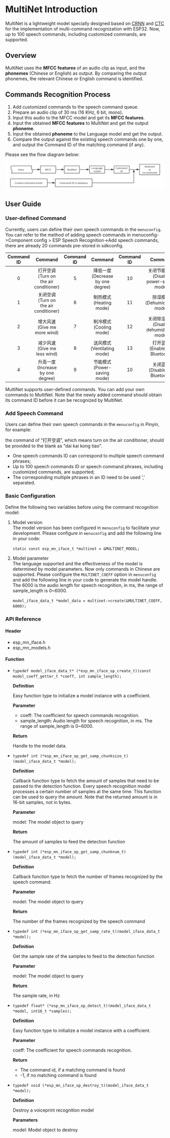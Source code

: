 # MultiNet Introduction

MultiNet is a lightweight model specially designed based on [CRNN](https://arxiv.org/pdf/1703.05390.pdf) and [CTC](http://citeseerx.ist.psu.edu/viewdoc/download?doi=10.1.1.75.6306&rep=rep1&type=pdf) for the implementation of multi-command recognization with ESP32. Now, up to 100 speech commands, including customized commands, are supported. 

## Overview

MultiNet uses the **MFCC features** of an audio clip as input, and the **phonemes** (Chinese or English) as output. By comparing the output phonemes, the relevant Chinese or English command is identified.

## Commands Recognition Process

1. Add customized commands to the speech command queue.
2. Prepare an audio clip of 30 ms (16 KHz, 6 bit, mono).
3. Input this audio to the MFCC model and get its **MFCC features**.
4. Input the obtained **MFCC features** to MultiNet and get the output **phoneme**.
5. Input the obtained **phoneme** to the Language model and get the output.
6. Compare the output against the existing speech commands one by one, and output the Command ID of the matching command (if any).

Please see the flow diagram below:

![speech_command-recognition-system](../img/multinet_workflow.png)


## User Guide

### User-defined Command

Currently, users can define their own speech commands in the `menuconfig`. You can refer to the method of adding speech commands in menuconfig->Component config > ESP Speech Recognition->Add speech commands, there are already 20 commands pre-stored in sdkconfig.

|Command ID|Command|Command ID|Command|Command ID|Command|Command ID|Command|
|:---:|:---:|:---:|:---:|:---:|:---:|:---:|:---:|
|0|打开空调 (Turn on the air conditioner)|5|降低一度 (Decrease by one degree)|10| 关闭节能模式 (Disable power-saving mode)|15| 播放歌曲 (Play a song)
|1|关闭空调 (Turn on the air conditioner)|6|制热模式 (Heating mode)|11| 除湿模式 (Dehumidifying mode)|16| 暂停播放 (Pause playing)
|2|增大风速 (Give me more wind)|7|制冷模式 (Cooling mode)|12| 关闭除湿模式 (Disable dehumidifying mode)|17| 定时一小时 (Set timer to 1 hour)
|3|减少风速 (Give me less wind)|8|送风模式 (Ventilating mode)|13| 打开蓝牙 (Enable the Bluetooth)|18| 打开电灯 (Turn on the light)
|4| 升高一度 (Increase by one degree)|9|节能模式 (Power-saving mode)|10| 关闭蓝牙 (Disable the Bluetooth)|19| 关闭电灯 (Turn off the light)
 
MultiNet supports user-defined commands. You can add your own commands to MultiNet. Note that the newly added command should obtain its command ID before it can be recognized by MultiNet. 

### Add Speech Command

Users can define their own speech commands in the `menuconfig` in Pinyin, for example:

the command of “打开空调”, which means turn on the air conditioner, should be provided to the blank as "dai kai kong tiao".

- One speech commands ID can correspond to multiple speech command phrases;
- Up to 100 speech commands ID or speech command phrases, including customized commands, are supported;
- The corresponding multiple phrases in an ID need to be used ',' separated.

### Basic Configuration

Define the following two variables before using the command recognition model:

1. Model version  
	The model version has been configured in `menuconfig` to facilitate your development. Please configure in `menuconfig` and add the following line in your code:  
	
	`static const esp_mn_iface_t *multinet = &MULTINET_MODEL;`
	
2. Model parameter  
	The language supported and the effectiveness of the model is determined by model parameters. Now only commands in Chinese are supported. Please configure the `MULTINET_COEFF` option in `menuconfig` and add the following line in your code to generate the model handle. The 6000 is the audio length for speech recognition, in ms, the range of sample_length is 0~6000.
	   
	`model_iface_data_t *model_data = multinet->create(&MULTINET_COEFF, 6000);`
		
### API Reference

#### Header   
- esp_mn_iface.h
- esp_mn_models.h

#### Function

- `typedef model_iface_data_t* (*esp_mn_iface_op_create_t)(const model_coeff_getter_t *coeff, int sample_length);`  

  **Definition**  
   
 	Easy function type to initialize a model instance with a coefficient.
    
  **Parameter**  
   
 	* coeff: The coefficient for speech commands recognition.  
 	* sample_length: Audio length for speech recognition, in ms. The range of sample_length is 0~6000.
    
  **Return**  
 	  
 	Handle to the model data.

- `typedef int (*esp_mn_iface_op_get_samp_chunksize_t)(model_iface_data_t *model);`

   **Definition**  
   
	 Callback function type to fetch the amount of samples that need to be passed to the detection function. Every speech recognition model processes a certain number of samples at the same time. This function can be used to query the amount. Note that the returned amount is in 16-bit samples, not in bytes.
       
  **Parameter**  
   
 	model: The model object to query
  
  **Return**
  
    The amount of samples to feed the detection function


- `typedef int (*esp_mn_iface_op_get_samp_chunknum_t)(model_iface_data_t *model);`

   **Definition**  
   
	 Callback function type to fetch the number of frames recognized by the speech command.
       
  **Parameter**  
   
 	model: The model object to query
  
  **Return**
  
    The number of the frames recognized by the speech command  
    
- `typedef int (*esp_mn_iface_op_get_samp_rate_t)(model_iface_data_t *model);`

   **Definition**  
   
 	Get the sample rate of the samples to feed to the detection function

  **Parameter**  
  
 	model: The model object to query
 
  **Return**  
  
 	The sample rate, in Hz

- `typedef float* (*esp_mn_iface_op_detect_t)(model_iface_data_t *model, int16_t *samples);`  

   **Definition**
 
    Easy function type to initialize a model instance with a coefficient.
    
  **Parameter**  

    coeff: The coefficient for speech commands recognition.  
    
  **Return**  
   
 	* The command id, if a matching command is found
 	* -1, if no matching command is found
 
- `typedef void (*esp_mn_iface_op_destroy_t)(model_iface_data_t *model);`  

   **Definition**  
  
   Destroy a voiceprint recognition model
 
  **Parameters**  
  
  model: Model object to destroy
